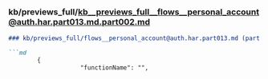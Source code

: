 ### kb/previews_full/kb__previews_full__flows__personal_account@auth.har.part013.md.part002.md

```md
### kb/previews_full/flows__personal_account@auth.har.part013.md (part 002)

```md
        {
                    "functionName": "",
     
```

```

```
